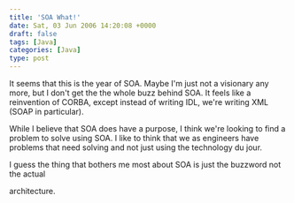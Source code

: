 ```yaml
---
title: 'SOA What!'
date: Sat, 03 Jun 2006 14:20:08 +0000
draft: false
tags: [Java]
categories: [Java]
type: post
---
```


It seems that this is the year of SOA. Maybe I'm just not a visionary any more, but I don't get the the whole buzz behind SOA. It feels like a reinvention of CORBA, except instead of writing IDL, we're writing XML (SOAP in particular).

While I believe that SOA does have a purpose, I think we're looking to find a problem to solve using SOA. I like to think that we as engineers have problems that need solving and not just using the technology du jour.

I guess the thing that bothers me most about SOA is just the buzzword not the actual

architecture.